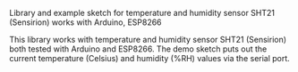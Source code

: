 Library and example sketch for temperature and humidity sensor SHT21 (Sensirion) works with Arduino, ESP8266

This library works with temperature and humidity sensor SHT21 (Sensirion) both tested with Arduino and ESP8266. The demo sketch puts out the current temperature (Celsius) and humidity (%RH) values via the serial port.